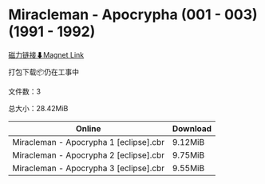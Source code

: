 # Miracleman - Apocrypha (001 - 003) (1991 - 1992)

[磁力链接⬇Magnet Link](magnet:?xt=urn:btih:e3cd1a480c6125d118209f0e6d3f0f0c93670f9e&dn=Miracleman%20-%20Apocrypha%20%28001%20-%20003%29%20%281991%20-%201992%29)

打包下载📦仍在工事中

文件数：3

总大小：28.42MiB

Online | Download
--- | ---
Miracleman - Apocrypha 1 \[eclipse\].cbr | 9.12MiB
Miracleman - Apocrypha 2 \[eclipse\].cbr | 9.75MiB
Miracleman - Apocrypha 3 \[eclipse\].cbr | 9.55MiB